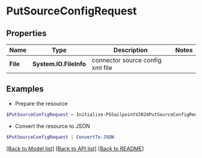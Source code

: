 # PutSourceConfigRequest
## Properties

Name | Type | Description | Notes
------------ | ------------- | ------------- | -------------
**File** | **System.IO.FileInfo** | connector source config xml file | 

## Examples

- Prepare the resource
```powershell
$PutSourceConfigRequest = Initialize-PSSailpointV2024PutSourceConfigRequest  -File null
```

- Convert the resource to JSON
```powershell
$PutSourceConfigRequest | ConvertTo-JSON
```

[[Back to Model list]](../README.md#documentation-for-models) [[Back to API list]](../README.md#documentation-for-api-endpoints) [[Back to README]](../README.md)

